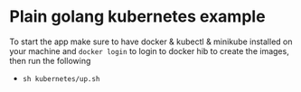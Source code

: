 # Plain golang kubernetes example

To start the app make sure to have docker & kubectl & minikube installed on your machine and `docker login` to login to docker hib to create the images, then run the following
- `sh kubernetes/up.sh`
